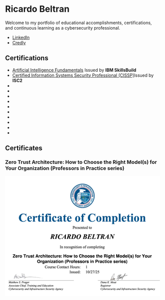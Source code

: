 <h1>Ricardo Beltran</h1>
<p>Welcome to my portfolio of educational accomplishments, certifications, and continuous learning as a cybersecurity professional.</p>
<ul>
  <li><a href="https://www.linkedin.com/in/mr-ricardo-beltran/">LinkedIn</a></li>
  <li><a href="https://www.credly.com/users/mr-ricardo-beltran/">Credly</a></li>
</ul>
<h2>Certifications</h2>
<ul>
  <li><a href="https://www.credly.com/badges/062c361d-bd7e-407f-af80-cd54d1a086a8/public_url">Artificial Intelligence Fundamentals</a> Issued by <strong>IBM SkillsBuild</strong></li>
  <li><a href="https://www.credly.com/badges/ce2dc39b-355c-425d-bfe5-87a8c9912a03/public_url">Certified Information Systems Security Professional (CISSP)</a>Issued by <strong>ISC2</strong></li>
  <li><a><strong></strong></a></li>
  <li><a><strong></strong></a></li>
  <li><a><strong></strong></a></li>
  <li><a><strong></strong></a></li>
  <li><a><strong></strong></a></li>
  <li><a><strong></strong></a></li>
  <li><a><strong></strong></a></li>
  <li><a><strong></strong></a></li>
  <li><a><strong></strong></a></li>
  <li><a><strong></strong></a></li>
</ul>
<h2>Certificates</h2>
<h3>Zero Trust Architecture: How to Choose the Right Model(s) for Your Organization (Professors in Practice series)</h3>
<picture>
  <source media="(min-width: 640px)" srcset="2025-10-27_Zero Trust Architecture_How to Choose the Right Models for Your Organization_Professors in Practice series.jpg">
  <source media="(min-width: 230px)" srcset="2025-10-27_Zero Trust Architecture_How to Choose the Right Models for Your Organization_Professors in Practice series.jpg">
  <img src="2025-10-27_Zero Trust Architecture_How to Choose the Right Models for Your Organization_Professors in Practice series.jpg" style="width:auto;">
</picture>
